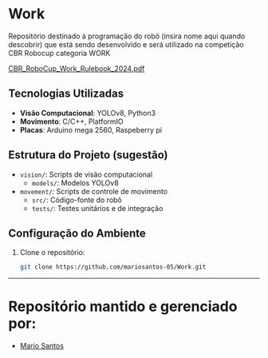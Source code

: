 # Work

Repositório destinado à programação do robô (insira nome aqui quando descobrir) que está sendo desenvolvido e será utilizado na competição CBR Robocup categoria WORK

[CBR_RoboCup_Work_Rulebook_2024.pdf](https://github.com/user-attachments/files/16773932/CBR_RoboCup_Work_Rulebook_2024.1.pdf)


## Tecnologias Utilizadas

- **Visão Computacional**: YOLOv8, Python3
- **Movimento**: C/C++, PlatformIO
- **Placas**: Arduino mega 2560, Raspeberry pi

## Estrutura do Projeto (sugestão)

- `vision/`: Scripts de visão computacional
  - `models/`: Modelos YOLOv8
- `movement/`: Scripts de controle de movimento
  - `src/`: Código-fonte do robô
  - `tests/`: Testes unitários e de integração

## Configuração do Ambiente

1. Clone o repositório:
   ```bash
   git clone https://github.com/mariosantos-05/Work.git

---

# Repositório mantido e gerenciado por:
- [Mario Santos](https://github.com/mariosantos-05)

